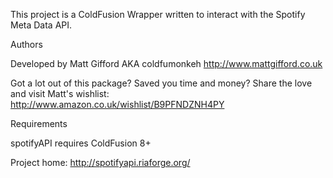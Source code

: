 This project is a ColdFusion Wrapper written to interact with the Spotify Meta Data API.

Authors
Developed by Matt Gifford AKA coldfumonkehhttp://www.mattgifford.co.ukGot a lot out of this package? Saved you time and money? Share the love and visit Matt's wishlist: http://www.amazon.co.uk/wishlist/B9PFNDZNH4PY Requirements
spotifyAPI requires ColdFusion 8+

Project home: http://spotifyapi.riaforge.org/